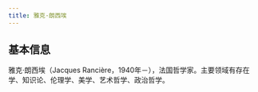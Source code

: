 ```yaml
---
title: 雅克·朗西埃
---
```


## 基本信息

雅克·朗西埃（Jacques Rancière，1940年－），法国哲学家。主要领域有存在学、知识论、伦理学、美学、艺术哲学、政治哲学。